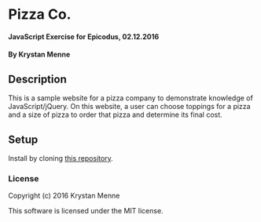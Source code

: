 # Pizza Co.

#### JavaScript Exercise for Epicodus, 02.12.2016

#### By Krystan Menne

## Description

This is a sample website for a pizza company to demonstrate knowledge of JavaScript/jQuery. On this website, a user can choose toppings for a pizza and a size of pizza to order that pizza and determine its final cost.

## Setup

Install by cloning [this repository](https://github.com/gitKrystan/js-pizza-co.git).

### License

Copyright (c) 2016 Krystan Menne

This software is licensed under the MIT license.

